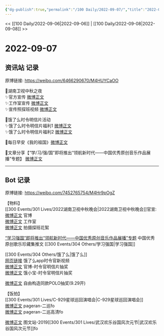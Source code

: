 ```yaml
---
{"dg-publish":true,"permalink":"/100 Daily/2022-09-07/","title":"2022-09-07","created":"2022-12-07T16:43:48.000+08:00","updated":"2023-01-09T17:24:38.872+08:00"}
---
```



<< [[100 Daily/2022-09-06\|2022-09-06]] | [[100 Daily/2022-09-08\|2022-09-08]] >>

# 2022-09-07

## 资讯站 记录

原博链接: https://weibo.com/6466290670/M4HUYCaOO

🌟湖南卫视中秋之夜  
✨官方宣传 [微博正文](https://m.weibo.cn/6466290670/4811045669179185)  
✨工作室宣传 [微博正文](https://m.weibo.cn/6466290670/4811053516983619)  
✨宣传照探班视频 [微博正文](https://m.weibo.cn/6466290670/4811068599436454)

🌟饿了么时令明信片活动  
✨饿了么时令明信片福利1 [微博正文](https://m.weibo.cn/6466290670/4811046680789576)  
✨饿了么时令明信片福利2 [微博正文](https://m.weibo.cn/6466290670/4811104599414630)

🌟每日早安《我的祖国》[微博正文](https://m.weibo.cn/6466290670/4810986978546418)

🌟文章分享【“学/习/强/国”即将推出“领航新时代——中国优秀原创音乐作品展播”专题】 [微博正文](https://m.weibo.cn/6466290670/4811109791436458)

---
## Bot 记录

原博链接: https://weibo.com/7452765754/M4Hr9pOgZ

【物料】  
[[300 Events/301 Lives/2022湖南卫视中秋晚会\|2022湖南卫视中秋晚会]]官宣:  
[微博正文](https://m.weibo.cn/3950919192/4811043623147122) 官博  
[微博正文](https://m.weibo.cn/7478855230/4811051503194616) 工作室  
[微博正文](https://m.weibo.cn/5337758780/4811060383319149) 拍摄探班花絮

[“学习强国”即将推出“领航新时代——中国优秀原创音乐作品展播”专题](https://weibo.cn/sinaurl?u=https%3A%2F%2Farticle.xuexi.cn%2Farticles%2Findex.html%3Fart_id%3D1311374941672655707%26item_id%3D1311374941672655707%26study_style_id%3Dfeeds_default%26pid%3D%26ptype%3D-1%26source%3Dshare%26share_to%3Dwx_single) 中国优秀原创歌乐珍藏集推文 [[300 Events/304 Others/学习强国\|学习强国]]

[[300 Events/304 Others/饿了么\|饿了么]]  
[网页链接](https://weibo.cn/sinaurl?u=https%3A%2F%2Ftb.ele.me%2Fwow%2Falsc%2Fmod%2Fc1474c7db25accb9ab49ddf3%3FtargetUrl%3Deleme%253A%252F%252Fweb%253Furl%253Dhttps%25253A%25252F%25252Ftb.ele.me%25252Fwow%25252Falsc%25252Fmod%25252F08dbbc4625a17b5abe697462%25253FchInfo%25253Dch_ele__chsub_all%2526_ltraffic_share%253Dweibo) 饿了么app时令官新视频  
[微博正文](https://m.weibo.cn/7756461320/4811037449130771) 官博-时令官明信片抽奖  
[微博正文](https://m.weibo.cn/2606197387/4811101641907341) 饿小宝-时令官明信片抽奖

[微博正文](https://m.weibo.cn/6036831700/4810649576671529) 自由构造同款POLO抽奖(9.29开)

【饭拍】  
[[300 Events/301 Lives/C-929星球巡回演唱会\|C-929星球巡回演唱会]]  
[微博正文](https://m.weibo.cn/7633014126/4810978712356084) pageran-二巡fo  
[微博正文](https://m.weibo.cn/7633014126/4811122177216341) pageran-二巡高清fo

[微博正文](https://m.weibo.cn/6987697229/4811029144667083) 图文站-2019[[300 Events/301 Lives/武汉欢乐谷国风次元节\|武汉欢乐谷国风次元节]]fo

